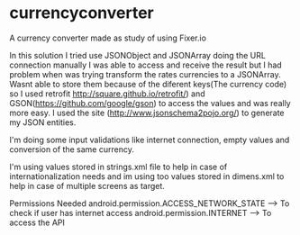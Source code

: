 # currencyconverter
A currency converter made as study of using Fixer.io

In this solution I tried use JSONObject and JSONArray doing the URL connection manually
I was able to access and receive the result but I had problem when was trying transform the rates currencies to a JSONArray. Wasnt able to store them because of the diferent keys(The currency code) so I used retrofit http://square.github.io/retrofit/) and GSON(https://github.com/google/gson) to access the values and was really more easy. I used the site (http://www.jsonschema2pojo.org/) to generate my JSON entities.

I'm doing some input validations like internet connection, empty values and conversion of the same currency.

I'm using values stored in strings.xml file to help in case of internationalization needs and im using too values stored in dimens.xml to help in case of multiple screens as target.

Permissions Needed
android.permission.ACCESS_NETWORK_STATE --> To check if user has internet access
android.permission.INTERNET --> To access the API

